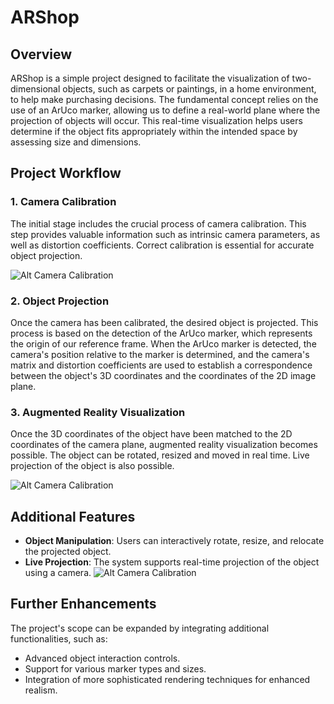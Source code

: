 # ARShop

## Overview

ARShop is a simple project designed to facilitate the visualization of two-dimensional objects, such as carpets or paintings, in a home environment, to help make purchasing decisions. The fundamental concept relies on the use of an ArUco marker, allowing us to define a real-world plane where the projection of objects will occur. This real-time visualization helps users determine if the object fits appropriately within the intended space by assessing size and dimensions.

## Project Workflow

### 1. Camera Calibration

The initial stage includes the crucial process of camera calibration. This step provides valuable information such as intrinsic camera parameters, as well as distortion coefficients. Correct calibration is essential for accurate object projection.

![Alt Camera Calibration](https://github.com/ange-nguetsop/ARShop/blob/master/CppCLR_WinformsProject-main/CppCLR_WinformsProject/Calibration.gif)
### 2. Object Projection

Once the camera has been calibrated, the desired object is projected. This process is based on the detection of the ArUco marker, which represents the origin of our reference frame. When the ArUco marker is detected, the camera's position relative to the marker is determined, and the camera's matrix and distortion coefficients are used to establish a correspondence between the object's 3D coordinates and the coordinates of the 2D image plane.

### 3. Augmented Reality Visualization

Once the 3D coordinates of the object have been matched to the 2D coordinates of the camera plane, augmented reality visualization becomes possible. The object can be rotated, resized and moved in real time. Live projection of the object is also possible.

![Alt Camera Calibration](https://github.com/ange-nguetsop/ARShop/blob/master/CppCLR_WinformsProject-main/CppCLR_WinformsProject/ImageView.gif)

## Additional Features

- **Object Manipulation**: Users can interactively rotate, resize, and relocate the projected object.
- **Live Projection**: The system supports real-time projection of the object using a camera.
![Alt Camera Calibration](https://github.com/ange-nguetsop/ARShop/blob/master/CppCLR_WinformsProject-main/CppCLR_WinformsProject/LiveView.gif)

## Further Enhancements

The project's scope can be expanded by integrating additional functionalities, such as:
- Advanced object interaction controls.
- Support for various marker types and sizes.
- Integration of more sophisticated rendering techniques for enhanced realism.

